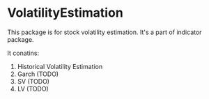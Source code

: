# VolatilityEstimation

This package is for stock volatility estimation. It's a part of indicator package.

It conatins:
1. Historical Volatility Estimation
2. Garch (TODO)
3. SV (TODO)
4. LV (TODO)
